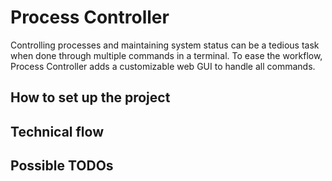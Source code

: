 # Process Controller

Controlling processes and maintaining system status can be a tedious task when done through multiple commands in a terminal.
To ease the workflow, Process Controller adds a customizable web GUI to handle all commands.
  
## How to set up the project

## Technical flow


## Possible TODOs
